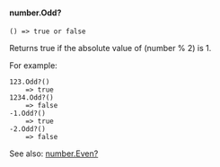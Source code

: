 #### number.Odd?

``` suneido
() => true or false
```

Returns true if the absolute value of (number % 2) is 1.

For example:

``` suneido
123.Odd?()
    => true
1234.Odd?()
    => false
-1.Odd?()
    => true
-2.Odd?()
    => false
```

See also:
[number.Even?](<number.Even?.md>)